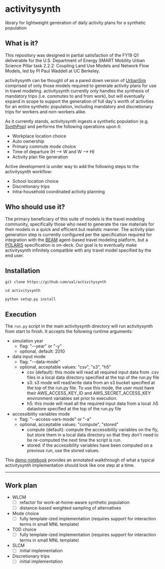 # activitysynth
library for lightweight generation of daily activity plans for a synthetic population

## What is it?
This repository was designed in partial satisfaction of the FY19 Q1 deliverable for the U.S. Department of Energy SMART Mobility Urban Science Pillar task 2.2.2: Coupling Land Use Models and Network Flow Models, led by PI Paul Waddell at UC Berkeley.

activitysynth can be thought of as a pared down version of [UrbanSim](https://github.com/UDST/urbansim) comprised of only those models required to generate activity plans for use in travel modeling. activitysynth currently only handles the synthesis of mandatory trips (i.e. commutes to and from work), but will eventually expand in scope to support the generation of full day's worth of activities for an entire synthetic population, including mandatory and discretionary trips for workers and non-workers alike. 

As it currently stands, activitysynth ingests a synthetic population (e.g. [SynthPop](https://github.com/UDST/synthpop)) and performs the following operations upon it:

- Workplace location choice
- Auto ownership
- Primary commute mode choice
- Time of departure (H --> W and W --> H)
- Activity plan file generation

Active development is under way to add the following steps to the activitysynth workflow:

- School location choice 
- Discretionary trips
- Intra-household coordinated activity planning

## Who should use it?
The primary beneficiary of this suite of models is the travel modeling community, specifically those who need to generate the raw materials for their models in a quick and efficient but realistic manner. The activity plan generation step is currently configured per the specification required for integration with the [BEAM](https://github.com/LBNL-UCB-STI/beam) agent-based travel modeling platform, but a [POLARIS](https://github.com/anl-polaris/polaris) specification is on-deck. Our goal is to eventually make activitysynth infinitely compatible with any travel model specified by the end user.

## Installation
`git clone https://github.com/ual/activitysynth`

`cd activitysynth`

`python setup.py install`


## Execution
The `run.py` script in the main activitysynth directory will run activitysynth from start to finish. It accepts the following runtime arguments:
- simulation year
  - flag: "--year" or "-y"
  - optional, default: 2010
- data input mode
  - flag: "--data-mode"
  - optional, acceptable values: "csv", "s3", "h5"
    - csv (default): this mode will read all required input data from .csv files in a local data directory specified at the top of the run.py file
    - s3: s3 mode will read/write data from an s3 bucket specified at the top of the run.py file. To use this mode, the user must have their AWS_ACCESS_KEY_ID and AWS_SECRET_ACCESS_KEY environment variables set prior to execution.
    - h5: this mode will read all the required input data from a local .h5 datastore specified at the top of the run.py file
- accessibility variables mode
  - flag: "--access-vars-mode" or "-a"
  - optional, acceptable values: "compute", "stored"
    - compute (default): compute the accessibility variables on the fly, but store them in a local data directory so that they don't need to be re-computed the next time the script is run.
    - stored: if the accessibility variables have been computed on a previous run, use the stored values.

This [demo notebook](https://github.com/ual/activitysynth/blob/master/notebooks/run_all_demo.ipynb) provides an annotated walkthrough of what a typical activitysynth implementation should look like one step at a time.

______________________________________
## Work plan
 - WLCM
   - [ ] refactor for work-at-home-aware synthetic population
   - [ ] distance-based weighted sampling of alternatives
 - Mode choice
   - [ ] fully template-ized implementation (requires support for interaction terms in small MNL template)
 - TOD choice
   - [ ] fully template-ized implementation (requires support for interaction terms in small MNL template)
 - SLCM
   - [ ] initial implementation
 - Discretionary trips
   - [ ] initial implementation
